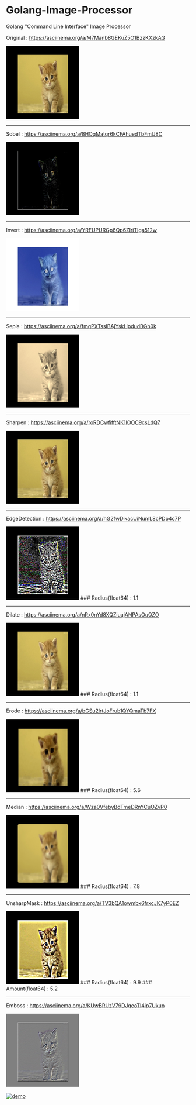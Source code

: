 # Golang-Image-Processor
Golang "Command Line Interface" Image Processor

Original : https://asciinema.org/a/M7Manb8GEKuZ5O1BzzKXzkAG

<img src="/img/original.png" width="200" height="200">

---------

Sobel : https://asciinema.org/a/8HOqMatqr6kCFAhuedTbFmU8C

<img src="/img/Sobel.jpeg" width="200" height="200">

---------

Invert : https://asciinema.org/a/YRFUPURGp6Qp6ZIriTIga512w

<img src="/img/Invert.jpeg" width="200" height="200">

---------

Sepia : https://asciinema.org/a/fmqPXTsslBAjYskHpdudBGh0k

<img src="/img/Sepia.jpeg" width="200" height="200">

---------

Sharpen : https://asciinema.org/a/roRDCwfifftNK1IOOC9csLdQ7

<img src="/img/Sharpen.jpeg" width="200" height="200">

---------

EdgeDetection : https://asciinema.org/a/hG2fwDikacUiNumL8cPDp4c7P

<img src="/img/EdgeDetection.jpeg" width="200" height="200">
### Radius(float64) : 1.1

---------

Dilate : https://asciinema.org/a/nRx0nYd8XQZiuajANPAsOuQZO

<img src="/img/Dilate.jpeg" width="200" height="200">
### Radius(float64) : 1.1

---------

Erode : https://asciinema.org/a/bGSu2lrtJoFrub1QYQmaTb7FX

<img src="/img/Erode.jpeg" width="200" height="200">
### Radius(float64) : 5.6

---------

Median : https://asciinema.org/a/Wza0VfebyBdTmeDRnYCuOZvP0

<img src="/img/Median.jpeg" width="200" height="200">
### Radius(float64) : 7.8

---------

UnsharpMask : https://asciinema.org/a/TV3bQA1owmbx6frxcJK7yP0EZ

<img src="/img/UnsharpMask.jpeg" width="200" height="200">
### Radius(float64) : 9.9
### Amount(float64) : 5.2

---------

Emboss : https://asciinema.org/a/KUwBRUzV79DJqeoTl4ip7Ukup

<img src="/img/Emboss.jpeg" width="200" height="200">


[![demo](https://asciinema.org/a/M7Manb8GEKuZ5O1BzzKXzkAGE.png)](https://asciinema.org/a/M7Manb8GEKuZ5O1BzzKXzkAGE?autoplay=1)
